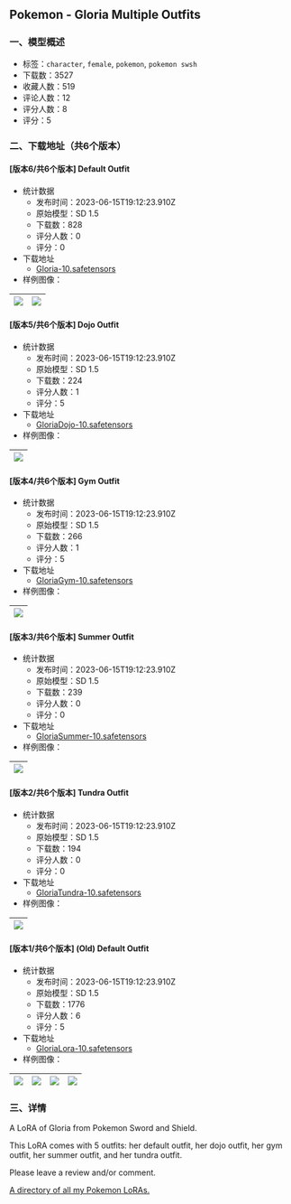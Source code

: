 ## Pokemon - Gloria Multiple Outfits
### 一、模型概述

- 标签：`character`, `female`, `pokemon`, `pokemon swsh`
- 下载数：3527
- 收藏人数：519
- 评论人数：12
- 评分人数：8
- 评分：5

### 二、下载地址（共6个版本）

#### [版本6/共6个版本] Default Outfit

- 统计数据
  - 发布时间：2023-06-15T19:12:23.910Z
  - 原始模型：SD 1.5
  - 下载数：828
  - 评分人数：0
  - 评分：0
- 下载地址
  - [Gloria-10.safetensors](https://civitai.com/api/download/models/96790)
- 样例图像：

| <img src="https://image.civitai.com/xG1nkqKTMzGDvpLrqFT7WA/0ce598fe-9672-41e7-8973-a63c7a9ff1f7/width=450/1157996.jpeg" /> | <img src="https://image.civitai.com/xG1nkqKTMzGDvpLrqFT7WA/57fa46b9-b8f2-4c4e-b0e8-c0c2b5a6442e/width=450/1157997.jpeg" /> |
| ---- | ---- |

#### [版本5/共6个版本] Dojo Outfit

- 统计数据
  - 发布时间：2023-06-15T19:12:23.910Z
  - 原始模型：SD 1.5
  - 下载数：224
  - 评分人数：1
  - 评分：5
- 下载地址
  - [GloriaDojo-10.safetensors](https://civitai.com/api/download/models/96791)
- 样例图像：

| <img src="https://image.civitai.com/xG1nkqKTMzGDvpLrqFT7WA/c5bb085c-b255-434a-9b99-351c30cd9a74/width=450/1158025.jpeg" /> |
| ---- |

#### [版本4/共6个版本] Gym Outfit

- 统计数据
  - 发布时间：2023-06-15T19:12:23.910Z
  - 原始模型：SD 1.5
  - 下载数：266
  - 评分人数：1
  - 评分：5
- 下载地址
  - [GloriaGym-10.safetensors](https://civitai.com/api/download/models/96794)
- 样例图像：

| <img src="https://image.civitai.com/xG1nkqKTMzGDvpLrqFT7WA/352028ce-b396-41a2-a82f-23d17a19532a/width=450/1158046.jpeg" /> |
| ---- |

#### [版本3/共6个版本] Summer Outfit

- 统计数据
  - 发布时间：2023-06-15T19:12:23.910Z
  - 原始模型：SD 1.5
  - 下载数：239
  - 评分人数：0
  - 评分：0
- 下载地址
  - [GloriaSummer-10.safetensors](https://civitai.com/api/download/models/96795)
- 样例图像：

| <img src="https://image.civitai.com/xG1nkqKTMzGDvpLrqFT7WA/6ef05df5-9b47-4d48-a5b5-472fab4ac2f0/width=450/1158053.jpeg" /> |
| ---- |

#### [版本2/共6个版本] Tundra Outfit

- 统计数据
  - 发布时间：2023-06-15T19:12:23.910Z
  - 原始模型：SD 1.5
  - 下载数：194
  - 评分人数：0
  - 评分：0
- 下载地址
  - [GloriaTundra-10.safetensors](https://civitai.com/api/download/models/96796)
- 样例图像：

| <img src="https://image.civitai.com/xG1nkqKTMzGDvpLrqFT7WA/20976eb3-cac0-4db0-9fcb-62ae5587854b/width=450/1158058.jpeg" /> |
| ---- |

#### [版本1/共6个版本] (Old) Default Outfit

- 统计数据
  - 发布时间：2023-06-15T19:12:23.910Z
  - 原始模型：SD 1.5
  - 下载数：1776
  - 评分人数：6
  - 评分：5
- 下载地址
  - [GloriaLora-10.safetensors](https://civitai.com/api/download/models/35543)
- 样例图像：

| <img src="https://image.civitai.com/xG1nkqKTMzGDvpLrqFT7WA/0733c6ba-35b2-437c-b6d1-d8cfb681da22/width=450/782150.jpeg" /> | <img src="https://image.civitai.com/xG1nkqKTMzGDvpLrqFT7WA/19bf9ce9-589f-4713-9e9e-610b1a327aa7/width=450/782152.jpeg" /> | <img src="https://image.civitai.com/xG1nkqKTMzGDvpLrqFT7WA/637b5c14-7f0e-4093-8a28-d98eaa373da9/width=450/782153.jpeg" /> | <img src="https://image.civitai.com/xG1nkqKTMzGDvpLrqFT7WA/c76cbae0-c0e8-415c-a696-1db7e8c7d1df/width=450/782154.jpeg" /> |
| ---- | ---- | ---- | ---- |


### 三、详情
<p>A LoRA of Gloria from Pokemon Sword and Shield.</p><p>This LoRA comes with 5 outfits: her default outfit, her dojo outfit, her gym outfit, her summer outfit, and her tundra outfit.</p><p>Please leave a review and/or comment.</p><p><a target="_blank" rel="ugc" href="https://civitai.com/articles/252/my-pokemon-loras-directory">A directory of all my Pokemon LoRAs.</a></p>